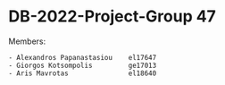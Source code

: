 # DB-2022-Project-Group 47

Members:  

    - Alexandros Papanastasiou    el17647
    - Giorgos Kotsompolis         ge17013
    - Aris Mavrotas               el18640
